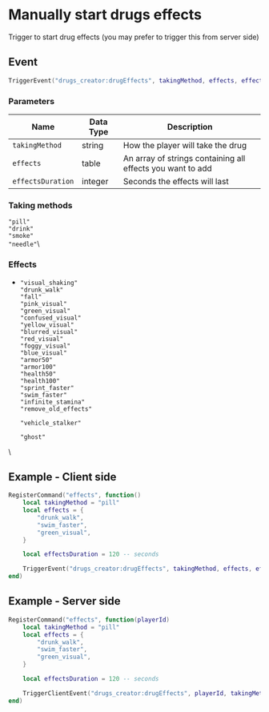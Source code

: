# Manually start drugs effects

Trigger to start drug effects (you may prefer to trigger this from server side)

## Event

```lua
TriggerEvent("drugs_creator:drugEffects", takingMethod, effects, effectsDuration)
```

### Parameters

| Name              | Data Type | Description                                                |
| ----------------- | --------- | ---------------------------------------------------------- |
| `takingMethod`    | string    | How the player will take the drug                          |
| `effects`         | table     | An array of strings containing all effects you want to add |
| `effectsDuration` | integer   | Seconds the effects will last                              |

### Taking methods

`"pill"`\
`"drink"`\
`"smoke"`\
`"needle"`\


### Effects

*   `"visual_shaking"`\
    `"drunk_walk"`\
    `"fall"`\
    `"pink_visual"`\
    `"green_visual"`\
    `"confused_visual"`\
    `"yellow_visual"`\
    `"blurred_visual"`\
    `"red_visual"`\
    `"foggy_visual"`\
    `"blue_visual"`\
    `"armor50"`\
    `"armor100"`\
    `"health50"`\
    `"health100"`\
    `"sprint_faster"`\
    `"swim_faster"`\
    `"infinite_stamina"`\
    `"remove_old_effects"`

    `"vehicle_stalker"`

    `"ghost"`

\


## Example - Client side

```lua
RegisterCommand("effects", function() 
    local takingMethod = "pill"
    local effects = {
        "drunk_walk",
        "swim_faster",
        "green_visual",
    }

    local effectsDuration = 120 -- seconds

    TriggerEvent("drugs_creator:drugEffects", takingMethod, effects, effectsDuration)
end)
```

## Example - Server side

```lua
RegisterCommand("effects", function(playerId) 
    local takingMethod = "pill"
    local effects = {
        "drunk_walk",
        "swim_faster",
        "green_visual",
    }

    local effectsDuration = 120 -- seconds

    TriggerClientEvent("drugs_creator:drugEffects", playerId, takingMethod, effects, effectsDuration)
end)
```
